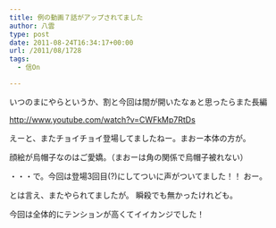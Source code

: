 ```yaml
---
title: 例の動画７話がアップされてました
author: 八雲
type: post
date: 2011-08-24T16:34:17+00:00
url: /2011/08/1728
tags:
  - 信On

---
```

いつのまにやらというか、割と今回は間が開いたなぁと思ったらまた長編
  
<http://www.youtube.com/watch?v=CWFkMp7RtDs>

<!--more-->


  
えーと、またチョイチョイ登場してましたねー。まおー本体の方が。
  
顔絵が烏帽子なのはご愛嬌。（まおーは角の関係で烏帽子被れない）
  
・・・で。今回は登場3回目(?)にしてついに声がついてました！！ おー。
  
とは言え、またやられてましたが。 瞬殺でも無かったけれども。

今回は全体的にテンションが高くてイイカンジでした！
